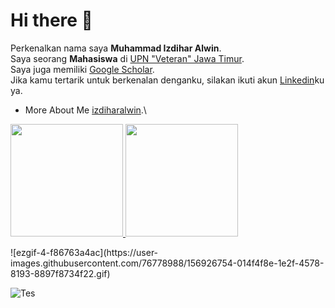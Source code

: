# Hi there 👋

Perkenalkan nama saya **Muhammad Izdihar Alwin**.\
Saya seorang **Mahasiswa** di [UPN "Veteran" Jawa Timur](https://www.upnjatim.ac.id/).\
Saya juga memiliki [Google Scholar](https://scholar.google.com/citations?user=SUPBB8wAAAAJ&hl=id).\
Jika kamu tertarik untuk berkenalan denganku, silakan ikuti akun [Linkedin](https://www.linkedin.com/in/muhammad-izdihar-alwin-848461229/)ku ya.
- More About Me [izdiharalwin](https://linktr.ee/izdiharalwin).\

<p align="left">
<a href="https://github.com/gilangadhan">
  <img height="180em" src="https://github-readme-stats-eight-theta.vercel.app/api?username=gilangadhan&show_icons=true&theme=algolia&include_all_commits=true&count_private=true"/>
  <img height="180em" src="https://github-readme-stats-eight-theta.vercel.app/api/top-langs/?username=gilangadhan&layout=compact&langs_count=8&theme=algolia"/>
</a>
</p>
![ezgif-4-f86763a4ac](https://user-images.githubusercontent.com/76778988/156926754-014f4f8e-1e2f-4578-8193-8897f8734f22.gif)

![Tes](https://www.youtube.com/watch?v=9yNOOROD2HE)
